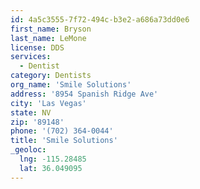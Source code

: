 ```yaml
---
id: 4a5c3555-7f72-494c-b3e2-a686a73dd0e6
first_name: Bryson
last_name: LeMone
license: DDS
services:
  - Dentist
category: Dentists
org_name: 'Smile Solutions'
address: '8954 Spanish Ridge Ave'
city: 'Las Vegas'
state: NV
zip: '89148'
phone: '(702) 364-0044'
title: 'Smile Solutions'
_geoloc:
  lng: -115.28485
  lat: 36.049095
---
```

